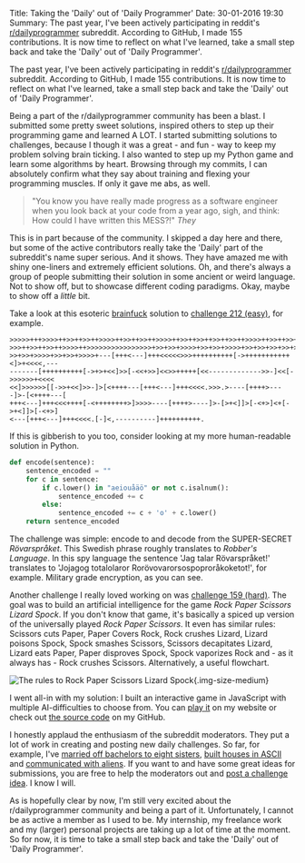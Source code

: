 Title: Taking the 'Daily' out of 'Daily Programmer'
Date: 30-01-2016 19:30
Summary: The past year, I've been actively participating in reddit's [r/dailyprogrammer](https://www.reddit.com/r/dailyprogrammer) subreddit. According to GitHub, I made 155 contributions. It is now time to reflect on what I've learned, take a small step back and take the 'Daily' out of 'Daily Programmer'.

The past year, I've been actively participating in reddit's [r/dailyprogrammer](https://www.reddit.com/r/dailyprogrammer) subreddit. According to GitHub, I made 155 contributions.
It is now time to reflect on what I've learned, take a small step back and take the 'Daily' out of 'Daily Programmer'.

Being a part of the r/dailyprogrammer community has been a blast. I submitted some pretty sweet solutions, inspired others to step up their programming game and learned A LOT.
I started submitting solutions to challenges, because I though it was a great - and fun - way to keep my problem solving brain ticking. I also wanted to step up my Python game and learn some algorithms by heart.
Browsing through my commits, I can absolutely confirm what they say about training and flexing your programming muscles. If only it gave me abs, as well.

> "You know you have really made progress as a software engineer when you look back at your code from a year ago, sigh, and think: How could I have written this MESS?!" <cite>They</cite>

This is in part because of the community. I skipped a day here and there, but some of the active contributors really take the 'Daily' part of the subreddit's name super serious. And it shows. 
They have amazed me with shiny one-liners and extremely efficient solutions. Oh, and there's always a group of people submitting their solution in some ancient or weird language. 
Not to show off, but to showcase different coding paradigms. Okay, maybe to show off a *little* bit.

Take a look at this esoteric [brainfuck](https://esolangs.org/wiki/Brainfuck) solution to [challenge 212 (easy)](https://www.reddit.com/r/dailyprogrammer/comments/341c03/20150427_challenge_212_easy_r%C3%B6varspr%C3%A5ket/), for example.

```brainfuck
>>>>>+++>>>>++>>++>>++>>>>++>>++>>++>>>>++>>++>>++>>++>>++>>>>++>>++>>++>>++>>++>
>>>++>>++>>++>>>>++>>>>>>>>>>>>>>>>+>>+>>+>>>>+>>+>>+>>>>+>>+>>+>>+>>+>>>>+>>+>>+
>>+>>+>>>>+>>+>>+>>>>+---[+++<---]+++<<<<<>>>++++++++++[->+++++++++++<]>+<<<<,---
-------[++++++++++[->+>+<<]>>[-<<+>>]<<>>+++++[<<------------->>-]<<[->>>>>>+<<<<
<<]>>>>>>[[->>+<<]>>-]>[<++++---[+++<---]+++<<<<.>>>.>----[++++>----]>-[<++++---[
+++<---]+++<<<++++[-<++++++++>]>>>>----[++++>----]>-[>+<]]>[-<+>]<+[->+<]]>[-<+>]
<---[+++<---]+++<<<<.[-]<,----------]++++++++++.
```

If this is gibberish to you too, consider looking at my more human-readable solution in Python.

```Python
def encode(sentence):
    sentence_encoded = ""
    for c in sentence:
        if c.lower() in "aeiouåäö" or not c.isalnum():
            sentence_encoded += c
        else:
            sentence_encoded += c + 'o' + c.lower()
    return sentence_encoded
```

The challenge was simple: encode to and decode from the SUPER-SECRET *Rövarspråket*. This Swedish phrase roughly translates to *Robber's Language*.
In this spy language the sentence 'Jag talar Rövarspråket!' translates to 'Jojagog totalolaror Rorövovarorsospoproråkoketot!', for example.
Military grade encryption, as you can see.

Another challenge I really loved working on was [challenge 159 (hard)](https://www.reddit.com/r/dailyprogrammer/comments/23yinj/4252014_challenge_159_hard_rock_paper_scissors/). The goal was to build an artificial intelligence for the game *Rock Paper Scissors Lizard Spock*.
If you don't know that game, it's basically a spiced up version of the universally played *Rock Paper Scissors*.
It even has similar rules: Scissors cuts Paper, Paper Covers Rock, Rock crushes Lizard, Lizard poisons Spock, Spock smashes Scissors, Scissors decapitates Lizard, Lizard eats Paper, Paper disproves Spock, Spock vaporizes Rock and - as it always has - Rock crushes Scissors.
Alternatively, a useful flowchart.

![The rules to Rock Paper Scissors Lizard Spock]({attach}/images/30.01.2016_RPSLS-flowchart.png){.img-size-medium}

I went all-in with my solution: I built an interactive game in JavaScript with multiple AI-difficulties to choose from.
You can [play it](http://marcsleegers.com/rpsls/) on my website or check out [the source code](https://github.com/marcardioid/DailyProgrammer/tree/master/solutions/159_Hard) on my GitHub.

I honestly applaud the enthusiasm of the subreddit moderators. They put a lot of work in creating and posting new daily challenges.
So far, for example, I've [married off bachelors to eight sisters](https://github.com/marcardioid/DailyProgrammer/tree/master/solutions/231_Hard), [built houses in ASCII](https://github.com/marcardioid/DailyProgrammer/tree/master/solutions/233_Easy) and [communicated with aliens](https://www.reddit.com/r/dailyprogrammer/comments/3x3hqa/20151216_challenge_245_intermediate_ggggggg_gggg/).
If you want to and have some great ideas for submissions, you are free to help the moderators out and [post a challenge idea](https://www.reddit.com/r/dailyprogrammer_ideas). 
I know I will.

As is hopefully clear by now, I'm still very excited about the r/dailyprogrammer community and being a part of it. Unfortunately, I cannot be as active a member as I used to be.
My internship, my freelance work and my (larger) personal projects are taking up a lot of time at the moment. So for now, it is time to take a small step back and take the 'Daily' out of 'Daily Programmer'.
